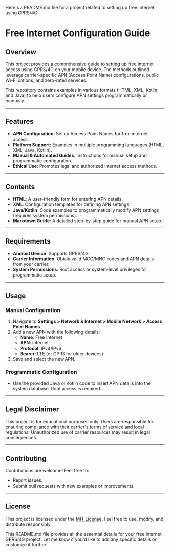 Here's a README.md file for a project related to setting up free internet using GPRS/4G:

# Free Internet Configuration Guide

## Overview
This project provides a comprehensive guide to setting up free internet access using GPRS/4G on your mobile device. The methods outlined leverage carrier-specific APN (Access Point Name) configurations, public Wi-Fi options, and zero-rated services. 

This repository contains examples in various formats (HTML, XML, Kotlin, and Java) to help users configure APN settings programmatically or manually.

---

## Features
- **APN Configuration**: Set up Access Point Names for free internet access.
- **Platform Support**: Examples in multiple programming languages (HTML, XML, Java, Kotlin).
- **Manual & Automated Guides**: Instructions for manual setup and programmatic configuration.
- **Ethical Use**: Promotes legal and authorized internet access methods.

---

## Contents
- **HTML**: A user-friendly form for entering APN details.
- **XML**: Configuration templates for defining APN settings.
- **Java/Kotlin**: Code examples to programmatically modify APN settings (requires system permissions).
- **Markdown Guide**: A detailed step-by-step guide for manual APN setup.

---

## Requirements
- **Android Device**: Supports GPRS/4G.
- **Carrier Information**: Obtain valid MCC/MNC codes and APN details from your carrier.
- **System Permissions**: Root access or system-level privileges for programmatic setup.

---

## Usage
### Manual Configuration
1. Navigate to **Settings > Network & Internet > Mobile Network > Access Point Names**.
2. Add a new APN with the following details:
   - **Name**: Free Internet
   - **APN**: internet
   - **Protocol**: IPv4/IPv6
   - **Bearer**: LTE (or GPRS for older devices)
3. Save and select the new APN.

### Programmatic Configuration
- Use the provided Java or Kotlin code to insert APN details into the system database. Root access is required.

---

## Legal Disclaimer
This project is for educational purposes only. Users are responsible for ensuring compliance with their carrier's terms of service and local regulations. Unauthorized use of carrier resources may result in legal consequences.

---

## Contributing
Contributions are welcome! Feel free to:
- Report issues.
- Submit pull requests with new examples or improvements.

---

## License
This project is licensed under the [MIT License](LICENSE). Feel free to use, modify, and distribute responsibly.

This README.md file provides all the essential details for your free internet GPRS/4G project. Let me know if you'd like to add any specific details or customize it further!

